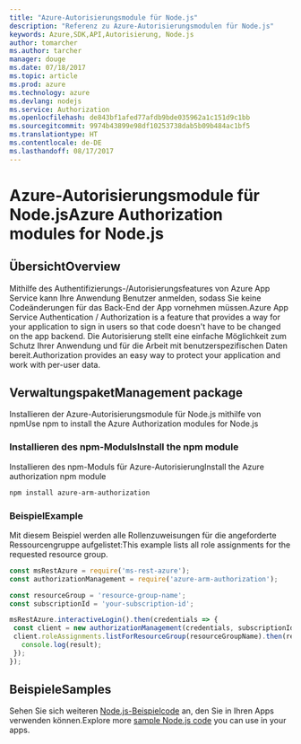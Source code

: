 ```yaml
---
title: "Azure-Autorisierungsmodule für Node.js"
description: "Referenz zu Azure-Autorisierungsmodulen für Node.js"
keywords: Azure,SDK,API,Autorisierung, Node.js
author: tomarcher
ms.author: tarcher
manager: douge
ms.date: 07/18/2017
ms.topic: article
ms.prod: azure
ms.technology: azure
ms.devlang: nodejs
ms.service: Authorization
ms.openlocfilehash: de843bf1afed77afdb9bde035962a1c151d9c1bb
ms.sourcegitcommit: 9974b43899e98df10253738dab5b09b484ac1bf5
ms.translationtype: HT
ms.contentlocale: de-DE
ms.lasthandoff: 08/17/2017
---
```

# <a name="azure-authorization-modules-for-nodejs"></a><span data-ttu-id="b4593-104">Azure-Autorisierungsmodule für Node.js</span><span class="sxs-lookup"><span data-stu-id="b4593-104">Azure Authorization modules for Node.js</span></span>

## <a name="overview"></a><span data-ttu-id="b4593-105">Übersicht</span><span class="sxs-lookup"><span data-stu-id="b4593-105">Overview</span></span>

<span data-ttu-id="b4593-106">Mithilfe des Authentifizierungs-/Autorisierungsfeatures von Azure App Service kann Ihre Anwendung Benutzer anmelden, sodass Sie keine Codeänderungen für das Back-End der App vornehmen müssen.</span><span class="sxs-lookup"><span data-stu-id="b4593-106">Azure App Service Authentication / Authorization is a feature that provides a way for your application to sign in users so that code doesn't have to be changed on the app backend.</span></span> <span data-ttu-id="b4593-107">Die Autorisierung stellt eine einfache Möglichkeit zum Schutz Ihrer Anwendung und für die Arbeit mit benutzerspezifischen Daten bereit.</span><span class="sxs-lookup"><span data-stu-id="b4593-107">Authorization provides an easy way to protect your application and work with per-user data.</span></span>

## <a name="management-package"></a><span data-ttu-id="b4593-108">Verwaltungspaket</span><span class="sxs-lookup"><span data-stu-id="b4593-108">Management package</span></span>

<span data-ttu-id="b4593-109">Installieren der Azure-Autorisierungsmodule für Node.js mithilfe von npm</span><span class="sxs-lookup"><span data-stu-id="b4593-109">Use npm to install the Azure Authorization modules for Node.js</span></span>

### <a name="install-the-npm-module"></a><span data-ttu-id="b4593-110">Installieren des npm-Moduls</span><span class="sxs-lookup"><span data-stu-id="b4593-110">Install the npm module</span></span>

<span data-ttu-id="b4593-111">Installieren des npm-Moduls für Azure-Autorisierung</span><span class="sxs-lookup"><span data-stu-id="b4593-111">Install the Azure authorization npm module</span></span>

```bash
npm install azure-arm-authorization
```

### <a name="example"></a><span data-ttu-id="b4593-112">Beispiel</span><span class="sxs-lookup"><span data-stu-id="b4593-112">Example</span></span>

<span data-ttu-id="b4593-113">Mit diesem Beispiel werden alle Rollenzuweisungen für die angeforderte Ressourcengruppe aufgelistet:</span><span class="sxs-lookup"><span data-stu-id="b4593-113">This example lists all role assignments for the requested resource group.</span></span>

```javascript
const msRestAzure = require('ms-rest-azure');
const authorizationManagement = require('azure-arm-authorization');

const resourceGroup = 'resource-group-name';
const subscriptionId = 'your-subscription-id';

msRestAzure.interactiveLogin().then(credentials => {
 const client = new authorizationManagement(credentials, subscriptionId);
 client.roleAssignments.listForResourceGroup(resourceGroupName).then(result => {
   console.log(result);
 });
});
```

## <a name="samples"></a><span data-ttu-id="b4593-114">Beispiele</span><span class="sxs-lookup"><span data-stu-id="b4593-114">Samples</span></span>

<span data-ttu-id="b4593-115">Sehen Sie sich weiteren [Node.js-Beispielcode](https://azure.microsoft.com/resources/samples/?platform=nodejs) an, den Sie in Ihren Apps verwenden können.</span><span class="sxs-lookup"><span data-stu-id="b4593-115">Explore more [sample Node.js code](https://azure.microsoft.com/resources/samples/?platform=nodejs) you can use in your apps.</span></span>

